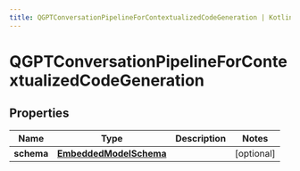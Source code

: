 ```yaml
---
title: QGPTConversationPipelineForContextualizedCodeGeneration | Kotlin SDK
---
```



# QGPTConversationPipelineForContextualizedCodeGeneration

## Properties
Name | Type | Description | Notes
------------ | ------------- | ------------- | -------------
**schema** | [**EmbeddedModelSchema**](EmbeddedModelSchema) |  |  [optional]



